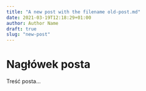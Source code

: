 ```yaml
---
title: "A new post with the filename old-post.md"
date: 2021-03-19T12:18:29+01:00
author: Author Name
draft: true
slug: "new-post"
---
```


# Nagłówek posta

Treść posta...
